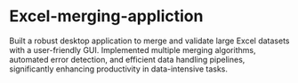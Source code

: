 # Excel-merging-appliction
Built a robust desktop application to merge and validate large Excel datasets with a        user-friendly GUI. Implemented multiple merging algorithms, automated error detection, and efficient data handling pipelines, significantly enhancing productivity in data-intensive tasks.
